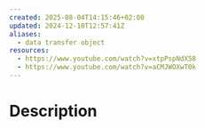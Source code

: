 ```yaml
---
created: 2025-08-04T14:15:46+02:00
updated: 2024-12-10T12:57:41Z
aliases:
  - data transfer object
resources:
  - https://www.youtube.com/watch?v=xtpPspNdX58
  - https://www.youtube.com/watch?v=aCMJWOXwT0k
---
```

# Description